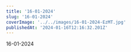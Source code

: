 ```yaml
---
title: '16-01-2024'
slug: '16-01-2024'
coverImage: '../../images/16-01-2024-EzMT.jpg'
publishedAt: '2024-01-16T12:16:32.201Z'
---
```


16-01-2024